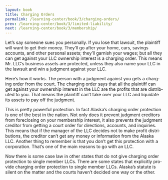 ```yaml
---
layout: book
title: Charging Orders
permalink: /learning-center/book/3/charging-orders/
prev: /learning-center/book/3/limited-liability/
next: /learning-center/book/3/membership/
---
```


Let’s say some­one sues you per­son­ally. If you lose that law­suit, the plain­tiff will want to get their money. They’ll go after your home, cars, sav­ings accounts, and other per­sonal assets; they’ll gar­nish your wages; but all they can get against your LLC own­er­ship inter­est is a charg­ing order. This means Mr. LLC’s busi­ness assets are pro­tected, unless they also name your LLC in the law­suit and win a judg­ment against your LLC.

Here’s how it works. The per­son with a judg­ment against you gets a charg­ing order from the court. The charg­ing order says that all the plain­tiff can get against your own­er­ship inter­est in the LLC are the prof­its that are dis­trib­uted to you. That means the plain­tiff can’t take over your LLC and liq­ui­date its assets to pay off the judgment.

This is pretty pow­er­ful pro­tec­tion. In fact Alaska’s charg­ing order pro­tec­tion is one of the best in the nation. Not only does it pre­vent judg­ment cred­i­tors from fore­clos­ing on your mem­ber­ship inter­est, it also pre­vents the judg­ment cred­i­tor from get­ting a court order for direc­tions, accounts, and inquiries. This means that if the man­ager of the LLC decides not to make profit dis­tri­b­u­tions, the cred­i­tor can’t get any money or infor­ma­tion from the Alaska LLC. Another thing to remem­ber is that you don’t get this pro­tec­tion with a cor­po­ra­tion. That’s one of the main rea­sons to go with an LLC.

Now there is some case law in other states that do not give charg­ing order pro­tec­tion to sin­gle mem­ber LLCs. There are some states that explic­itly pro­vide charg­ing order pro­tec­tion to sin­gle mem­ber LLCs. Alaska’s statute is silent on the mat­ter and the courts haven’t decided one way or the other.
